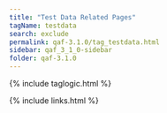 ```yaml
---
title: "Test Data Related Pages"
tagName: testdata
search: exclude
permalink: qaf-3.1.0/tag_testdata.html
sidebar: qaf_3_1_0-sidebar
folder: qaf-3.1.0
---
```

{% include taglogic.html %}

{% include links.html %}
